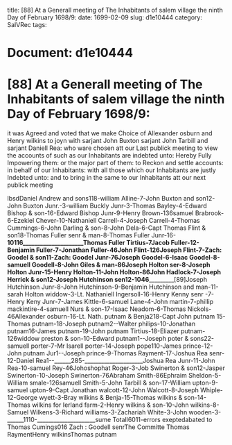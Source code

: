 title: [88] At a Generall meeting of The Inhabitants of salem village the ninth Day of February 1698/9:
date: 1699-02-09
slug: d1e10444
category: SalVRec
tags: 




# Document: d1e10444


# [88] At a Generall meeting of The Inhabitants of salem village the ninth Day of February 1698/9: 

it was Agreed and voted that we make Choice of Allexander osburn and Henry wilkins to joyn with sarjant John Buxton sarjant John Tarbill and sarjant Daniell Rea: who ware chosen att our Last publick meeting to view the accounts of such as our Inhabitants are indebted unto: Hereby Fully Impowering them: or the major part of them: to Reckon and settle accounts: in behalf of our Inhabitants: with all those which our Inhabitants are justly Indebted unto: and to bring in the same to our Inhabitants att our next publick meeting

lbsdDaniel Andrew and sons118-william Alline-7-John Buxton and son12-John Buxton Junr.-3-william Buckly Junr-3-Thomas Bayley-4-Edward Bishop & son-16-Edward Bishop Junr-9-Henry Brown-136samuel Brabrook-6-Ezekiel Chever-10-Nathaniell Carrell-4-Joseph Carrell-4-Thomas Cummings-6-John Darling & son-8-John Dela-6-Capt Thomas Flint & son18-Thomas Fuller senr & man-8-Thomas Fuller Junr-16-______10116_____________________Thomas Fuller Tirtius-7Jacob Fuller-12-Benjamin Fuller-7-Jonathan Fuller-46John Flint-126Joseph Flint-7-Zach: Goodel & son11-Zach: Goodel Junr-76Joseph Goodel-6-Isaac Goodel-8-samuell Goodell-8-John Giles & man-86Joseph Holton ser-8-Joseph Holton Junr-15-Henry Holton-11-John Holton-86John Hadlock-7-Joseph Herrick & son12-Joseph Hutchinson sen12-______1046_____________________[89]Joseph Hutchinson Junr-8-John Hutchinson-9-Benjamin Hutchinson and man-11-sarah Holton widdow-3-Lt. Nathaniell Ingersoll-16-Henry Kenny senr -7-Henry Keny Junr-7-James Kittle-6-samuel Lane-4-John martin-7-phillip mackintire-4-samuell Nurs & son-17-Isaac Neadom-6-Thomas Nickols-46Allexander osburn-16-Lt. Nath. putnam & Benja218-Capt John putnam 15-Thomas putnam-18-Joseph putnam2--Walter philips-10-Jonathan putnam16-James putnam-19-John putnam Tirtius-18-Eliazer putnam-126widdow preston & son-10-Edward putnam1--Joseph poter & sons22-samuell porter-7-Mr Isarell porter-14-Joseph pope110-James prince-12-John putnam Jur1--Joseph prince-9-Thomas Rayment-17-Joshua Rea senr-12-Daniel Rea1--______285-_____________________Joshua Rea Junr-11-John Rea-10-samuel Rey-46Johoshophat Roger-3-Job Swinerton & son12-Jasper Swinerton-10-Joseph Swinerton-76Abraham Smith-86Ephraim Sheldon-5-William smale-126samuell Smith-5-John Tarbill & son-17-William upton-9-samuel upton-9-Capt Jonathan walcott-12-John Walcott-8-Joseph Whiple-12-George wyett-3-Bray wilkins & Benja-15-Thomas wilkins & son-14-Thomas wilkins for Ierland farm-2-Henry wilkins & son-10-John wilkins-8-Samuel Wilkens-3-Richard williams-3-Zachariah White-3-John wooden-3-______1110-_____________________sume Totall6011-errors exeptedabated to Thomas Cumings016 Zach : Goodell senrThe Committe Thomas RaymentHenry wilkinsThomas putnam
